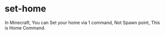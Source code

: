 # set-home
In Minecraft, You can Set your home via 1 command, Not Spawn point, This is Home Command.
